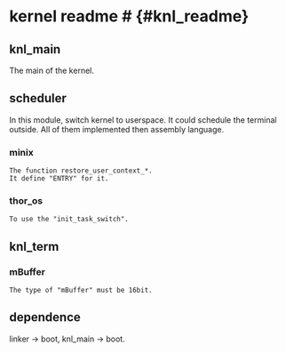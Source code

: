# kernel readme # {#knl_readme}

## knl_main
   The main of the kernel.

## scheduler
   In this module, switch kernel to userspace.
   It could schedule the terminal outside.
   All of them implemented then assembly language.

### minix
    The function restore_user_context_*.
    It define "ENTRY" for it.

### thor_os
    To use the "init_task_switch".

## knl_term

### mBuffer
    The type of "mBuffer" must be 16bit.

## dependence
   linker -> boot, knl_main -> boot.
